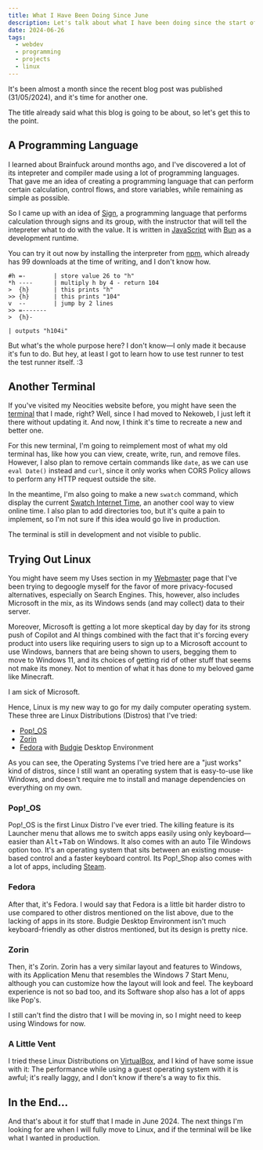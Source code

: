 ```yaml
---
title: What I Have Been Doing Since June
description: Let's talk about what I have been doing since the start of June 2024.
date: 2024-06-26
tags:
  - webdev
  - programming
  - projects
  - linux
---
```


It's been almost a month since the recent blog post was published (31/05/2024), and it's time for another one.

The title already said what this blog is going to be about, so let's get this to the point.

## A Programming Language

I learned about Brainfuck around months ago, and I've discovered a lot of its intepreter and compiler made using a lot of programming languages. That gave me an idea of creating a programming language that can perform certain calculation, control flows, and store variables, while remaining as simple as possible.

So I came up with an idea of [Sign](https://github.com/NaiNonTH/sign-lang), a programming language that performs calculation through signs and its group, with the instructor that will tell the intepreter what to do with the value. It is written in [JavaScript](https://developer.mozilla.org/en-US/docs/Glossary/JavaScript) with [Bun](https://bun.sh) as a development runtime.

You can try it out now by installing the interpreter from [npm](https://npmjs.org/sign-lang), which already has 99 downloads at the time of writing, and I don't know how.

```
#h =-        | store value 26 to "h"
*h ----      | multiply h by 4 - return 104
>  {h}       | this prints "h"
>> {h}       | this prints "104"
v  --        | jump by 2 lines
>> =-------
>  {h}-

| outputs "h104i"
```

But what's the whole purpose here? I don't know—I only made it because it's fun to do. But hey, at least I got to learn how to use test runner to test the test runner itself. <span aria-hidden="true">:3</span>

## Another Terminal

If you've visited my Neocities website before, you might have seen the [terminal](https://nainonth.neocities.org/terminal) that I made, right? Well, since I had moved to Nekoweb, I just left it there without updating it. And now, I think it's time to recreate a new and better one.

For this new terminal, I'm going to reimplement most of what my old terminal has, like how you can view, create, write, run, and remove files. However, I also plan to remove certain commands like `date`, as we can use `eval Date()` instead and `curl`, since it only works when CORS Policy allows to perform any HTTP request outside the site.

In the meantime, I'm also going to make a new `swatch` command, which display the current [Swatch Internet Time](http://www.swatchclock.com/about.php), an another cool way to view online time. I also plan to add directories too, but it's quite a pain to implement, so I'm not sure if this idea would go live in production.

The terminal is still in development and not visible to public.

## Trying Out Linux

You might have seem my Uses section in my [Webmaster](/webmaster/) page that I've been trying to degoogle myself for the favor of more privacy-focused alternatives, especially on Search Engines. This, however, also includes Microsoft in the mix, as its Windows sends (and may collect) data to their server.

Moreover, Microsoft is getting a lot more skeptical day by day for its strong push of Copilot and AI things combined with the fact that it's forcing every product into users like requiring users to sign up to a Microsoft account to use Windows, banners that are being shown to users, begging them to move to Windows 11, and its choices of getting rid of other stuff that seems not make its money. Not to mention of what it has done to my beloved game like Minecraft.

I am sick of Microsoft.

Hence, Linux is my new way to go for my daily computer operating system. These three are Linux Distributions (Distros) that I've tried:

* [Pop!_OS](https://pop.system76.com)
* [Zorin](https://zorin.com/os/)
* [Fedora](https://fedoraproject.org) with [Budgie](https://buddiesofbudgie.org) Desktop Environment

As you can see, the Operating Systems I've tried here are a "just works" kind of distros, since I still want an operating system that is easy-to-use like Windows, and doesn't require me to install and manage dependencies on everything on my own.

### Pop!_OS

Pop!_OS is the first Linux Distro I've ever tried. The killing feature is its Launcher menu that allows me to switch apps easily using only keyboard—easier than <kbd>Alt</kbd>+<kbd>Tab</kbd> on Windows. It also comes with an auto Tile Windows option too. It's an operating system that sits between an existing mouse-based control and a faster keyboard control. Its Pop!_Shop also comes with a lot of apps, including [Steam](https://store.steampowered.com).

### Fedora

After that, it's Fedora. I would say that Fedora is a little bit harder distro to use compared to other distros mentioned on the list above, due to the lacking of apps in its store. Budgie Desktop Environment isn't much keyboard-friendly as other distros mentioned, but its design is pretty nice.

### Zorin

Then, it's Zorin. Zorin has a very similar layout and features to Windows, with its Application Menu that resembles the Windows 7 Start Menu, although you can customize how the layout will look and feel. The keyboard experience is not so bad too, and its Software shop also has a lot of apps like Pop's.

I still can't find the distro that I will be moving in, so I might need to keep using Windows for now.

### A Little Vent

I tried these Linux Distributions on [VirtualBox](https://virtualbox.org), and I kind of have some issue with it: The performance while using a guest operating system with it is awful; it's really laggy, and I don't know if there's a way to fix this.

## In the End...

And that's about it for stuff that I made in June 2024. The next things I'm looking for are when I will fully move to Linux, and if the terminal will be like what I wanted in production.